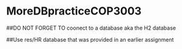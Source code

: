 # MoreDBpracticeCOP3003

##DO NOT FORGET TO coonect to a database aka the H2 database

##Use res/HR database that was provided in an earlier assignment
